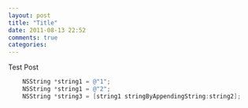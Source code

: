 ```yaml
---
layout: post
title: "Title"
date: 2011-08-13 22:52
comments: true
categories: 
---
```


Test Post

``` objective-c
    NSString *string1 = @"1";
    NSString *string1 = @"2";
    NSString *string3 = [string1 stringByAppendingString:string2];
```
